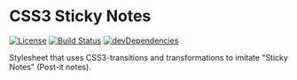 # CSS3 Sticky Notes

[![License](https://img.shields.io/github/license/TangChr/sticky-notes.svg?style=flat-square)](https://raw.githubusercontent.com/TangChr/sticky-notes/master/LICENSE)
[![Build Status](https://img.shields.io/travis/TangChr/sticky-notes.svg?style=flat-square)](https://travis-ci.org/TangChr/sticky-notes)
[![devDependencies](https://img.shields.io/david/dev/TangChr/sticky-notes.svg?style=flat-square)](https://david-dm.org/TangChr/sticky-notes?type=dev)

Stylesheet that uses CSS3-transitions and transformations to imitate "Sticky Notes" (Post-it notes).